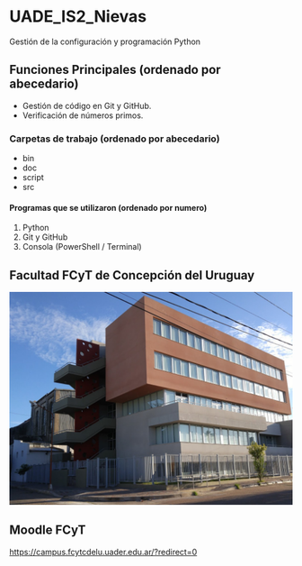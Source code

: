 # UADE_IS2_Nievas

Gestión de la configuración y programación Python

## Funciones Principales (ordenado por abecedario)
- Gestión de código en Git y GitHub.
- Verificación de números primos.

### Carpetas de trabajo (ordenado por abecedario)

- bin 
- doc 
- script
- src


#### Programas que se utilizaron (ordenado por numero)
1. Python 
2. Git y GitHub
3. Consola (PowerShell / Terminal)

## Facultad FCyT de Concepción del Uruguay

![Imagen FCyT](/imagen/FCyT.jpg)

## Moodle FCyT
https://campus.fcytcdelu.uader.edu.ar/?redirect=0
